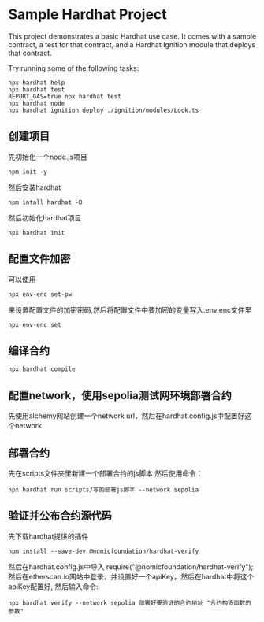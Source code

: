 # Sample Hardhat Project

This project demonstrates a basic Hardhat use case. It comes with a sample contract, a test for that contract, and a Hardhat Ignition module that deploys that contract.

Try running some of the following tasks:

```shell
npx hardhat help
npx hardhat test
REPORT_GAS=true npx hardhat test
npx hardhat node
npx hardhat ignition deploy ./ignition/modules/Lock.ts
```
## 创建项目
先初始化一个node.js项目
```shell
npm init -y
```
然后安装hardhat
```shell
npm intall hardhat -D
```
然后初始化hardhat项目
```shell
npx hardhat init
```

## 配置文件加密
可以使用 
```shell
npx env-enc set-pw
```
来设置配置文件的加密密码,然后将配置文件中要加密的变量写入.env.enc文件里
```shell
npx env-enc set
```
## 编译合约
```shell
npx hardhat compile
```
## 配置network，使用sepolia测试网环境部署合约
先使用alchemy网站创建一个network url，然后在hardhat.config.js中配置好这个network
## 部署合约
先在scripts文件夹里新建一个部署合约的js脚本
然后使用命令：
```shell
npx hardhat run scripts/写的部署js脚本 --network sepolia
```
## 验证并公布合约源代码
先下载hardhat提供的插件
```shell
npm install --save-dev @nomicfoundation/hardhat-verify
```
然后在hardhat.config.js中导入
require("@nomicfoundation/hardhat-verify");
然后在etherscan.io网站中登录，并设置好一个apiKey，然后在hardhat中将这个apiKey配置好,
然后输入命令:
```shell
npx hardhat verify --network sepolia 部署好要验证的合约地址 "合约构造函数的参数"
```